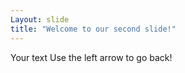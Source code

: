 ```yaml
---
Layout: slide 
title: "Welcome to our second slide!"
--- 
```

Your text 
Use the left arrow to go back! 